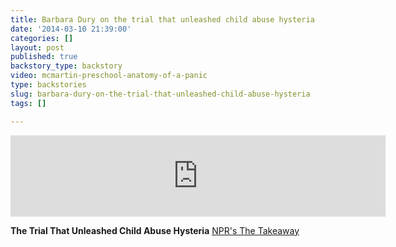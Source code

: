 ```yaml
---
title: Barbara Dury on the trial that unleashed child abuse hysteria
date: '2014-03-10 21:39:00'
categories: []
layout: post
published: true
backstory_type: backstory
video: mcmartin-preschool-anatomy-of-a-panic
type: backstories
slug: barbara-dury-on-the-trial-that-unleashed-child-abuse-hysteria
tags: []

---
```

<iframe width="600" height="130" frameborder="0" scrolling="no" src="https://www.wnyc.org/widgets/ondemand_player/takeaway/#file=%2Faudio%2Fxspf%2F356639%2F"></iframe>

**The Trial That Unleashed Child Abuse Hysteria**
[NPR's The Takeaway](http://www.thetakeaway.org/story/trial-unleashed-child-abuse-hysteria/)

